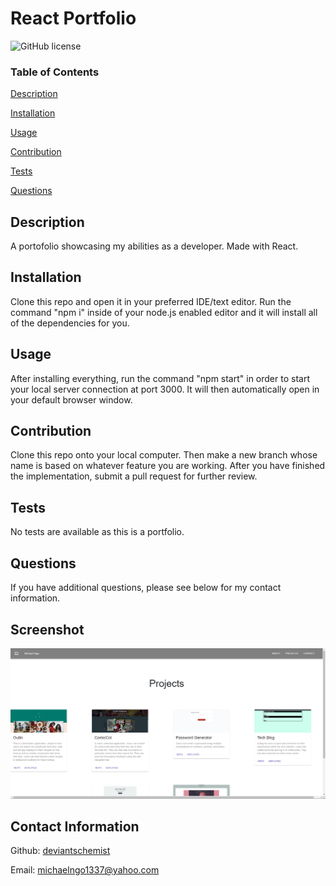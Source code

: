 # React Portfolio

  
  ![GitHub license](https://img.shields.io/badge/license-None-blue.svg)

      

  ### Table of Contents
  [Description](https://github.com/DeviantSchemist/react-portfolio#description)

  [Installation](https://github.com/DeviantSchemist/react-portfolio#installation)

  [Usage](https://github.com/DeviantSchemist/react-portfolio#usage)

  [Contribution](https://github.com/DeviantSchemist/react-portfolio#contribution)

  [Tests](https://github.com/DeviantSchemist/react-portfolio#tests)

  [Questions](https://github.com/DeviantSchemist/react-portfolio#questions)

  ## Description
  A portofolio showcasing my abilities as a developer. Made with React.

  ## Installation
  Clone this repo and open it in your preferred IDE/text editor. Run the command "npm i" inside of your node.js enabled editor and it will install all of the dependencies for you.

  ## Usage
  After installing everything, run the command "npm start" in order to start your local server connection at port 3000. It will then automatically open in your default browser window.

  ## Contribution
  Clone this repo onto your local computer. Then make a new branch whose name is based on whatever feature you are working. After you have finished the implementation, submit a pull request for further review.

  ## Tests
  No tests are available as this is a portfolio.

  ## Questions
  If you have additional questions, please see below for my contact information.

  ## Screenshot
  <img src="./src/Assets/ReactPortfolio.png" alt="React Portfolio"/>

  ## Contact Information

  Github: [deviantschemist](https://github.com/deviantschemist)

  Email: michaelngo1337@yahoo.com
